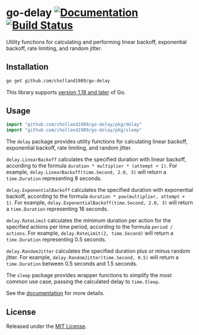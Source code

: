 # go-delay [![Documentation][doc-img]][doc] [![Build Status][ci-img]][ci]

Utility functions for calculating and performing linear backoff, exponential
backoff, rate limiting, and random jitter.

## Installation

```bash
go get github.com/cholland1989/go-delay
```

This library supports [version 1.18 and later][ver] of Go.

## Usage

```go
import "github.com/cholland1989/go-delay/pkg/delay"
import "github.com/cholland1989/go-delay/pkg/sleep"
```

The `delay` package provides utility functions for calculating linear backoff,
exponential backoff, rate limiting, and random jitter.

`delay.LinearBackoff` calculates the specified duration with linear backoff,
according to the formula `duration * multiplier * (attempt + 1)`. For example,
`delay.LinearBackoff(time.Second, 2.0, 3)` will return a `time.Duration`
representing 8 seconds.

`delay.ExponentialBackoff` calculates the specified duration with exponential
backoff, according to the formula `duration * pow(multiplier, attempt + 1)`.
For example, `delay.ExponentialBackoff(time.Second, 2.0, 3)` will return a
`time.Duration` representing 16 seconds.

`delay.RateLimit` calculates the minimum duration per action for the specified
actions per time period, according to the formula `period / actions`. For
example, `delay.RateLimit(2, time.Second)` will return a `time.Duration`
representing 0.5 seconds.

`delay.RandomJitter` calculates the specified duration plus or minus random
jitter. For example, `delay.RandomJitter(time.Second, 0.5)` will return a
`time.Duration` between 0.5 seconds and 1.5 seconds.

The `sleep` package provides wrapper functions to simplify the most common use
case, passing the calculated delay to `time.Sleep`.

See the [documentation][doc] for more details.

## License

Released under the [MIT License](LICENSE).

[ci]: https://github.com/cholland1989/go-delay/actions/workflows/build.yml
[ci-img]: https://github.com/cholland1989/go-delay/actions/workflows/build.yml/badge.svg
[doc]: https://pkg.go.dev/github.com/cholland1989/go-delay/pkg/delay
[doc-img]: https://pkg.go.dev/badge/github.com/cholland1989/go-delay/pkg/delay
[ver]: https://go.dev/doc/devel/release
